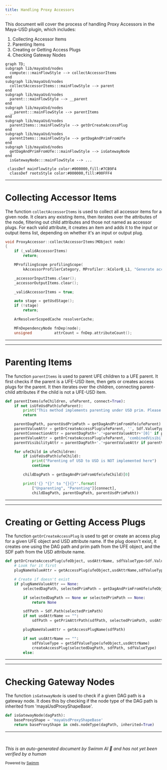 ```yaml
---
title: Handling Proxy Accessors
---
```


This document will cover the process of handling Proxy Accessors in the Maya-USD plugin, which includes:

1. Collecting Accessor Items
2. Parenting Items
3. Creating or Getting Access Plugs
4. Checking Gateway Nodes

```mermaid
graph TD;
subgraph lib/mayaUsd/nodes
  compute:::mainFlowStyle --> collectAccessorItems
end
subgraph lib/mayaUsd/nodes
  collectAccessorItems:::mainFlowStyle --> parent
end
subgraph lib/mayaUsd/nodes
  parent:::mainFlowStyle --> __parent
end
subgraph lib/mayaUsd/nodes
  __parent:::mainFlowStyle --> parentItems
end
subgraph lib/mayaUsd/nodes
  parentItems:::mainFlowStyle --> getOrCreateAccessPlug
end
subgraph lib/mayaUsd/nodes
  parentItems:::mainFlowStyle --> getDagAndPrimFromUfe
end
subgraph lib/mayaUsd/nodes
  getDagAndPrimFromUfe:::mainFlowStyle --> isGatewayNode
end
  isGatewayNode:::mainFlowStyle --> ...

 classDef mainFlowStyle color:#000000,fill:#7CB9F4
  classDef rootsStyle color:#000000,fill:#00FFF4
```

<SwmSnippet path="/lib/mayaUsd/nodes/proxyAccessor.cpp" line="285">

---

# Collecting Accessor Items

The function `collectAccessorItems` is used to collect all accessor items for a given node. It clears any existing items, then iterates over the attributes of the node, filtering out child attributes and those not named as accessor plugs. For each valid attribute, it creates an item and adds it to the input or output items list, depending on whether it's an input or output plug.

```c++
void ProxyAccessor::collectAccessorItems(MObject node)
{
    if (_validAccessorItems)
        return;

    MProfilingScope profilingScope(
        kAccessorProfilerCategory, MProfiler::kColorB_L1, "Generate acceleration structure");

    _accessorInputItems.clear();
    _accessorOutputItems.clear();

    _validAccessorItems = true;

    auto stage = getUsdStage();
    if (!stage)
        return;

    ArResolverScopedCache resolverCache;

    MFnDependencyNode fnDep(node);
    unsigned          attrCount = fnDep.attributeCount();
```

---

</SwmSnippet>

<SwmSnippet path="/lib/mayaUsd/nodes/proxyAccessor.py" line="247">

---

# Parenting Items

The function `parentItems` is used to parent UFE children to a UFE parent. It first checks if the parent is a UFE-USD item, then gets or creates access plugs for the parent. It then iterates over the children, connecting parent-child attributes if the child is not a UFE-USD item.

```python
def parentItems(ufeChildren, ufeParent, connect=True):
    if not isUfeUsdPath(ufeParent):
        print("This method implements parenting under USD prim. Please provide UFE-USD item for ufeParent")
        return

    parentDagPath, parentUsdPrimPath = getDagAndPrimFromUfe(ufeParent)
    parentValueAttr = getOrCreateAccessPlug(ufeParent, '', Sdf.ValueTypeNames.Matrix4d )
    parentConnectionAttr = parentDagPath+'.'+parentValueAttr+'[0]' if parentValueAttr else None
    parentValueAttr = getOrCreateAccessPlug(ufeParent, 'combinedVisibility' )
    parentVisibilityAttr = parentDagPath+'.'+parentValueAttr if parentValueAttr else None

    for ufeChild in ufeChildren:
        if isUfeUsdPath(ufeChild):
            print("Parenting of USD to USD is NOT implemented here")
            continue

        childDagPath = getDagAndPrimFromUfe(ufeChild)[0]

        print('{} "{}" to "{}{}"'.format(
            ["Unparenting", "Parenting"][connect],
            childDagPath, parentDagPath, parentUsdPrimPath))
```

---

</SwmSnippet>

<SwmSnippet path="/lib/mayaUsd/nodes/proxyAccessor.py" line="194">

---

# Creating or Getting Access Plugs

The function `getOrCreateAccessPlug` is used to get or create an access plug for a given UFE object and USD attribute name. If the plug doesn't exist, it creates one using the DAG path and prim path from the UFE object, and the SDF path from the USD attribute name.

```python
def getOrCreateAccessPlug(ufeObject, usdAttrName, sdfValueType=Sdf.ValueTypeNames.Matrix4d):
    # Look for it first
    plugNameValueAttr = getAccessPlug(ufeObject,usdAttrName,sdfValueType)

    # Create if doesn't exist
    if plugNameValueAttr == None:
        selectedDagPath, selectedPrimPath = getDagAndPrimFromUfe(ufeObject)

        if selectedDagPath == None or selectedPrimPath == None:
            return None

        sdfPath = Sdf.Path(selectedPrimPath)
        if not usdAttrName == "":
            sdfPath = getPrimAttrPath(sdfPath, selectedPrimPath, usdAttrName)

        plugNameValueAttr = getAccessPlugName(sdfPath)

        if not usdAttrName == "":
            sdfValueType = getSdfValueType(ufeObject,usdAttrName)
            createAccessPlug(selectedDagPath, sdfPath, sdfValueType)
        else:
```

---

</SwmSnippet>

<SwmSnippet path="/lib/mayaUsd/nodes/proxyAccessor.py" line="34">

---

# Checking Gateway Nodes

The function `isGatewayNode` is used to check if a given DAG path is a gateway node. It does this by checking if the node type of the DAG path is inherited from 'mayaUsdProxyShapeBase'.

```python
def isGatewayNode(dagPath):
    baseProxyShape = 'mayaUsdProxyShapeBase'
    return baseProxyShape in cmds.nodeType(dagPath, inherited=True)
```

---

</SwmSnippet>

&nbsp;

_This is an auto-generated document by Swimm AI 🌊 and has not yet been verified by a human_

<SwmMeta version="3.0.0" repo-id="Z2l0aHViJTNBJTNBbWF5YS11c2QlM0ElM0FnaWxhZG5hdm90" repo-name="maya-usd"><sup>Powered by [Swimm](/)</sup></SwmMeta>
